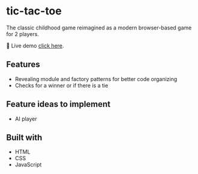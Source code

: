 # tic-tac-toe

The classic childhood game reimagined as a modern browser-based game for 2 players.

🔗 Live demo [click here](https://tic-tac-toe-att.netlify.app/).

## Features
- Revealing module and factory patterns for better code organizing
- Checks for a winner or if there is a tie


## Feature ideas to implement
- AI player

## Built with
- HTML
- CSS
- JavaScript
